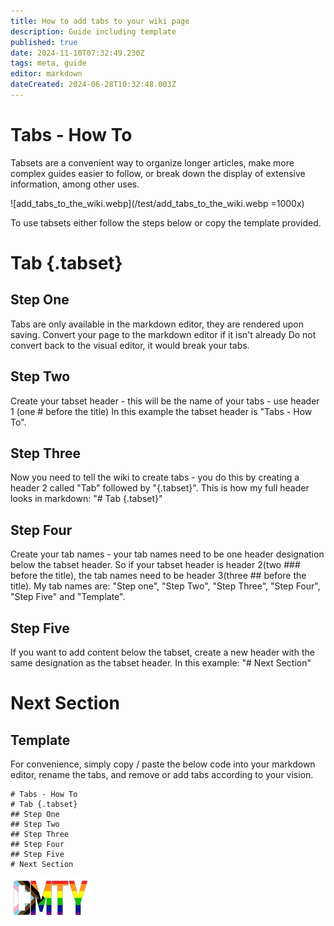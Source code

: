```yaml
---
title: How to add tabs to your wiki page
description: Guide including template
published: true
date: 2024-11-10T07:32:49.230Z
tags: meta, guide
editor: markdown
dateCreated: 2024-06-28T10:32:48.003Z
---
```


# Tabs - How To

Tabsets are a convenient way to organize longer articles, make more complex guides easier to follow, or break down the display of extensive information, among other uses.

![add_tabs_to_the_wiki.webp](/test/add_tabs_to_the_wiki.webp =1000x)

To use tabsets either follow the steps below or copy the template provided.

# Tab {.tabset}
## Step One
Tabs are only available in the markdown editor, they are rendered upon saving.
Convert your page to the markdown editor if it isn't already
Do not convert back to the visual editor, it would break your tabs.
## Step Two
Create your tabset header - this will be the name of your tabs - use header 1 (one # before the title)
In this example the tabset header is "Tabs - How To".
## Step Three
Now you need to tell the wiki to create tabs - you do this by creating a header 2 called "Tab" followed by "{.tabset}".
This is how my full header looks in markdown:
"# Tab {.tabset}"
## Step Four
Create your tab names - your tab names need to be one header designation below the tabset header. So if your tabset header is header 2(two ### before the title), the tab names need to be header 3(three ## before the title).
My tab names are: "Step one", "Step Two", "Step Three", "Step Four", "Step Five" and "Template".
## Step Five
If you want to add content below the tabset, create a new header with the same designation as the tabset header.
In this example: "# Next Section"

# Next Section

## Template
For convenience, simply copy / paste the below code into your markdown editor, rename the tabs, and remove or add tabs according to your vision.

```
# Tabs - How To
# Tab {.tabset}
## Step One
## Step Two
## Step Three
## Step Four
## Step Five
# Next Section
```

<!-- add info about including tabs within tabs -->

![cmty_pride_logo.webp](/test/alithea/cmty_pride_logo.webp)























